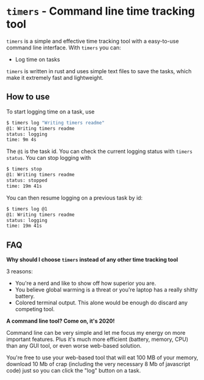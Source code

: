 # `timers` - Command line time tracking tool

`timers` is a simple and effective time tracking tool with a easy-to-use
command line interface. With `timers` you can:

- Log time on tasks

`timers` is written in rust and uses simple text files to save the tasks, which make it
extremely fast and lightweight.

## How to use

To start logging time on a task, use

```bash
$ timers log "Writing timers readme"
@1: Writing timers readme
status: logging
time: 9m 4s
```

The `@1` is the task id. You can check the current logging status with
`timers status`. You can stop logging with

```bash
$ timers stop
@1: Writing timers readme
status: stopped
time: 19m 41s
```

You can then resume logging on a previous task by id:

```bash
$ timers log @1
@1: Writing timers readme
status: logging
time: 19m 41s
```

## FAQ

**Why should I choose `timers` instead of any other time tracking tool**

3 reasons:

- You're a nerd and like to show off how superior you are.
- You believe global warming is a threat or you're laptop has a really shitty battery. 
- Colored terminal output. This alone would be enough do discard any competing tool.

**A command line tool? Come on, it's 2020!**

Command line can be very simple and let me focus my energy on more important features.
Plus it's much more efficient (battery, memory, CPU) than any GUI tool,
or even worse web-based solution.

You're free to use your web-based tool that will eat 100 MB of your memory, download 10 Mb
of crap (including the very necessary 8 Mb of javascript code) just so you can click
the "log" button on a task.